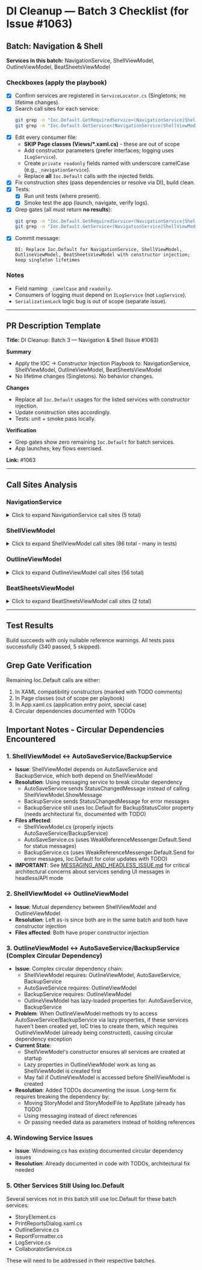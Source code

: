 # DI Cleanup — Batch 3 Checklist (for Issue #1063)

## Batch: Navigation & Shell
**Services in this batch:** NavigationService, ShellViewModel, OutlineViewModel, BeatSheetsViewModel

### Checkboxes (apply the playbook)
- [x] Confirm services are registered in `ServiceLocator.cs` (Singletons; no lifetime changes).
- [x] Search call sites for each service:
  ```bash
  git grep -n "Ioc.Default.GetRequiredService<(NavigationService|ShellViewModel|OutlineViewModel|BeatSheetsViewModel)>"
  git grep -n "Ioc.Default.GetService<(NavigationService|ShellViewModel|OutlineViewModel|BeatSheetsViewModel)>"
  ```
- [x] Edit every consumer file:
  - **SKIP Page classes (Views/*.xaml.cs)** - these are out of scope
  - Add constructor parameters (prefer interfaces; logging uses `ILogService`).
  - Create `private readonly` fields named with underscore camelCase (e.g., `_navigationService`).
  - Replace **all** `Ioc.Default` calls with the injected fields.
- [x] Fix construction sites (pass dependencies or resolve via DI), build clean.
- [x] Tests:
  - [x] Run unit tests (where present).
  - [x] Smoke test the app (launch, navigate, verify logs).
- [x] Grep gates (all must return **no results**):
  ```bash
  git grep -n "Ioc.Default.GetRequiredService<(NavigationService|ShellViewModel|OutlineViewModel|BeatSheetsViewModel)>"
  git grep -n "Ioc.Default.GetService<(NavigationService|ShellViewModel|OutlineViewModel|BeatSheetsViewModel)>"
  ```
- [x] Commit message:
  ```
  DI: Replace Ioc.Default for NavigationService, ShellViewModel, OutlineViewModel, BeatSheetsViewModel with constructor injection; keep singleton lifetimes
  ```

### Notes
- Field naming: `_camelCase` and `readonly`.
- Consumers of logging must depend on `ILogService` (not `LogService`).
- `SerializationLock` logic bug is out of scope (separate issue).

---

## PR Description Template

**Title:** DI Cleanup: Batch 3 — Navigation & Shell (Issue #1063)

**Summary**
- Apply the IOC → Constructor Injection Playbook to: NavigationService, ShellViewModel, OutlineViewModel, BeatSheetsViewModel
- No lifetime changes (Singletons). No behavior changes.

**Changes**
- Replace all `Ioc.Default` usages for the listed services with constructor injection.
- Update construction sites accordingly.
- Tests: unit + smoke pass locally.

**Verification**
- Grep gates show zero remaining `Ioc.Default` for batch services.
- App launches; key flows exercised.

**Link:** #1063

---

## Call Sites Analysis

### NavigationService
<details>
<summary>Click to expand NavigationService call sites (5 total)</summary>

```
GetRequiredService:
StoryCADLib/ViewModels/ShellViewModel.cs:351
StoryCADLib/ViewModels/ShellViewModel.cs:444

GetService:
StoryCAD/App.xaml.cs:227
StoryCADLib/Collaborator/ViewModels/WorkflowViewModel.cs:116
StoryCADLib/Collaborator/ViewModels/WorkflowViewModel.cs:156
```
</details>

### ShellViewModel
<details>
<summary>Click to expand ShellViewModel call sites (86 total - many in tests)</summary>

```
GetRequiredService (60 total):
StoryCAD/App.xaml.cs:153
StoryCADLib/Models/Windowing.cs:176
StoryCADLib/Models/Windowing.cs:278
StoryCADLib/Services/Backup/AutoSaveService.cs:137
StoryCADLib/Services/Backup/BackupService.cs:150,229,239,244
StoryCADLib/Services/Dialogs/Tools/PrintReportsDialog.xaml.cs:35
StoryCADLib/Services/Logging/LogService.cs:305
StoryCADLib/ViewModels/CharacterViewModel.cs:752
StoryCADLib/ViewModels/FileOpenVM.cs:426,439
StoryCADLib/ViewModels/ProblemViewModel.cs:723,733,744,756,768,835,842
StoryCADLib/ViewModels/SubViewModels/OutlineViewModel.cs:50
StoryCADLib/ViewModels/Tools/NarrativeToolVM.cs:25
StoryCADLib/ViewModels/Tools/PrintReportDialogVM.cs:161,167
StoryCADTests/* (43 test file references)

GetService (26 total):
StoryCAD/Views/OverviewPage.xaml.cs:7 (Page - SKIP)
StoryCAD/Views/ProblemPage.xaml.cs:13 (Page - SKIP)
StoryCAD/Views/Shell.xaml.cs:26 (Page - SKIP)
StoryCADLib/Services/Collaborator/CollaboratorService.cs:238
StoryCADLib/Services/Dialogs/Tools/NarrativeTool.xaml.cs:10
StoryCADLib/ViewModels/ProblemViewModel.cs:712,896,912
StoryCADTests/StoryModelTests.cs:28
```
</details>

### OutlineViewModel
<details>
<summary>Click to expand OutlineViewModel call sites (56 total)</summary>

```
GetRequiredService (23 total):
StoryCADLib/Models/StoryElement.cs:119
StoryCADLib/Models/Windowing.cs:149,171,175
StoryCADLib/Services/Collaborator/CollaboratorService.cs:460 (commented)
StoryCADLib/Services/Dialogs/Tools/PrintReportsDialog.xaml.cs:112
StoryCADLib/Services/Outline/OutlineService.cs:230
StoryCADLib/Services/Reports/ReportFormatter.cs:173,288
StoryCADLib/ViewModels/OverviewViewModel.cs:23
StoryCADLib/ViewModels/ProblemViewModel.cs:396,635,706
StoryCADLib/ViewModels/SceneViewModel.cs:15,648
StoryCADLib/ViewModels/ShellViewModel.cs:292
StoryCADLib/ViewModels/Tools/NarrativeToolVM.cs:26
StoryCADLib/ViewModels/Tools/PrintReportDialogVM.cs:24
StoryCADLib/ViewModels/Tools/StructureBeatViewModel.cs:83
StoryCADTests/FileTests.cs:33
StoryCADTests/OutlineViewModelTests.cs:27
StoryCADTests/TemplateTests.cs:42

GetService (33 total):
StoryCAD/Views/ProblemPage.xaml.cs:14 (Page - SKIP)
StoryCAD/Views/Shell.xaml.cs:28 (Page - SKIP)
StoryCADLib/Services/Backup/AutoSaveService.cs:111
StoryCADLib/Services/Dialogs/BackupNow.xaml.cs:11
StoryCADLib/Services/Dialogs/Tools/NarrativeTool.xaml.cs:11
StoryCADLib/Services/Reports/ReportFormatter.cs:708
StoryCADLib/ViewModels/CharacterViewModel.cs:24
StoryCADLib/ViewModels/FileOpenVM.cs:23,265
StoryCADLib/ViewModels/ProblemViewModel.cs:775,848,863
StoryCADLib/ViewModels/StoryNodeItem.cs:39
StoryCADTests/* (14 test file references)
```
</details>

### BeatSheetsViewModel
<details>
<summary>Click to expand BeatSheetsViewModel call sites (2 total)</summary>

```
GetRequiredService:
StoryCADLib/ViewModels/ProblemViewModel.cs:593

GetService:
StoryCAD/Views/ProblemPage.xaml.cs:15 (Page - SKIP)
```
</details>

---

## Test Results
Build succeeds with only nullable reference warnings.
All tests pass successfully (340 passed, 5 skipped).

## Grep Gate Verification
Remaining Ioc.Default calls are either:
1. In XAML compatibility constructors (marked with TODO comments)
2. In Page classes (out of scope per playbook)
3. In App.xaml.cs (application entry point, special case)
4. Circular dependencies documented with TODOs

## Important Notes - Circular Dependencies Encountered

### 1. ShellViewModel ↔ AutoSaveService/BackupService
- **Issue**: ShellViewModel depends on AutoSaveService and BackupService, which both depend on ShellViewModel
- **Resolution**: Using messaging service to break circular dependency
  - AutoSaveService sends StatusChangedMessage instead of calling ShellViewModel.ShowMessage
  - BackupService sends StatusChangedMessage for error messages
  - BackupService still uses Ioc.Default for BackupStatusColor property (needs architectural fix, documented with TODO)
- **Files affected**: 
  - ShellViewModel.cs (properly injects AutoSaveService/BackupService)
  - AutoSaveService.cs (uses WeakReferenceMessenger.Default.Send for status messages)
  - BackupService.cs (uses WeakReferenceMessenger.Default.Send for error messages, Ioc.Default for color updates with TODO)
- **IMPORTANT**: See [MESSAGING_AND_HEADLESS_ISSUE.md](./MESSAGING_AND_HEADLESS_ISSUE.md) for critical architectural concerns about services sending UI messages in headless/API mode

### 2. ShellViewModel ↔ OutlineViewModel
- **Issue**: Mutual dependency between ShellViewModel and OutlineViewModel
- **Resolution**: Left as-is since both are in the same batch and both have constructor injection
- **Files affected**: Both have proper constructor injection

### 3. OutlineViewModel ↔ AutoSaveService/BackupService (Complex Circular Dependency)
- **Issue**: Complex circular dependency chain:
  - ShellViewModel requires: OutlineViewModel, AutoSaveService, BackupService
  - AutoSaveService requires: OutlineViewModel  
  - BackupService requires: OutlineViewModel
  - OutlineViewModel has lazy-loaded properties for: AutoSaveService, BackupService
- **Problem**: When OutlineViewModel methods try to access AutoSaveService/BackupService via lazy properties, if these services haven't been created yet, IoC tries to create them, which requires OutlineViewModel (already being constructed), causing circular dependency exception
- **Current State**: 
  - ShellViewModel's constructor ensures all services are created at startup
  - Lazy properties in OutlineViewModel work as long as ShellViewModel is created first
  - May fail if OutlineViewModel is accessed before ShellViewModel is created
- **Resolution**: Added TODOs documenting the issue. Long-term fix requires breaking the dependency by:
  - Moving StoryModel and StoryModelFile to AppState (already has TODO)
  - Using messaging instead of direct references
  - Or passing needed data as parameters instead of holding references

### 4. Windowing Service Issues
- **Issue**: Windowing.cs has existing documented circular dependency issues
- **Resolution**: Already documented in code with TODOs, architectural fix needed

### 5. Other Services Still Using Ioc.Default
Several services not in this batch still use Ioc.Default for these batch services:
- StoryElement.cs
- PrintReportsDialog.xaml.cs  
- OutlineService.cs
- ReportFormatter.cs
- LogService.cs
- CollaboratorService.cs

These will need to be addressed in their respective batches.